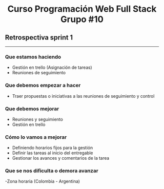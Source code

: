 # <h1 align="center" > Curso Programación Web Full Stack Grupo #10 </h1>

## Retrospectiva sprint 1

***

### Que estamos haciendo

- Gestión en trello (Asignación de tareas)
- Reuniones de seguimiento

### Que debemos empezar a hacer

- Traer propuestas o iniciativas a las reuniones de seguimiento y control

### Que debemos mejorar

- Reuniones y seguimiento 
- Gestión en trello

### Cómo lo vamos a mejorar

- Definiendo horarios fijos para la gestión
- Definir las tareas al inicio del entregable
- Gestionar los avances y comentarios de la tarea

### Que se nos dificulta o demora avanzar
-Zona horaria (Colombia - Argentina)
